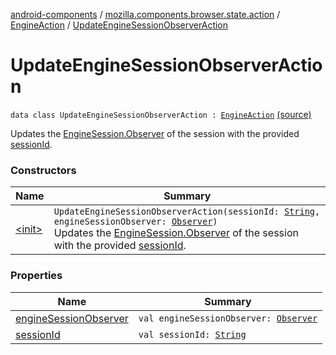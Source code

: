 [android-components](../../../index.md) / [mozilla.components.browser.state.action](../../index.md) / [EngineAction](../index.md) / [UpdateEngineSessionObserverAction](./index.md)

# UpdateEngineSessionObserverAction

`data class UpdateEngineSessionObserverAction : `[`EngineAction`](../index.md) [(source)](https://github.com/mozilla-mobile/android-components/blob/master/components/browser/state/src/main/java/mozilla/components/browser/state/action/BrowserAction.kt#L552)

Updates the [EngineSession.Observer](../../../mozilla.components.concept.engine/-engine-session/-observer/index.md) of the session with the provided [sessionId](session-id.md).

### Constructors

| Name | Summary |
|---|---|
| [&lt;init&gt;](-init-.md) | `UpdateEngineSessionObserverAction(sessionId: `[`String`](https://kotlinlang.org/api/latest/jvm/stdlib/kotlin/-string/index.html)`, engineSessionObserver: `[`Observer`](../../../mozilla.components.concept.engine/-engine-session/-observer/index.md)`)`<br>Updates the [EngineSession.Observer](../../../mozilla.components.concept.engine/-engine-session/-observer/index.md) of the session with the provided [sessionId](session-id.md). |

### Properties

| Name | Summary |
|---|---|
| [engineSessionObserver](engine-session-observer.md) | `val engineSessionObserver: `[`Observer`](../../../mozilla.components.concept.engine/-engine-session/-observer/index.md) |
| [sessionId](session-id.md) | `val sessionId: `[`String`](https://kotlinlang.org/api/latest/jvm/stdlib/kotlin/-string/index.html) |
